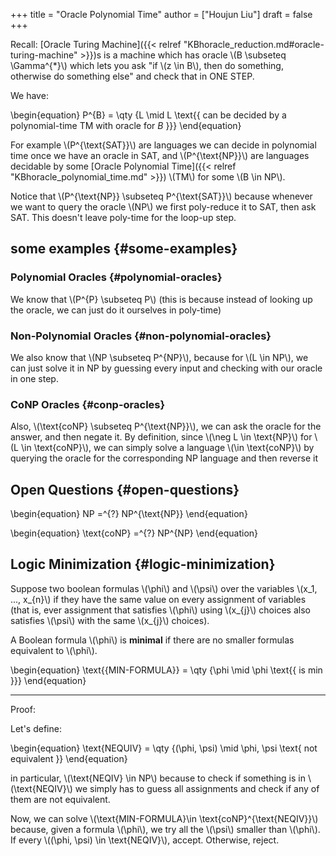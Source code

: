 +++
title = "Oracle Polynomial Time"
author = ["Houjun Liu"]
draft = false
+++

Recall: [Oracle Turing Machine]({{< relref "KBhoracle_reduction.md#oracle-turing-machine" >}})s is a machine which has oracle \\(B \subseteq \Gamma^{\*}\\) which lets you ask "if \\(z \in B\\), then do something, otherwise do something else" and check that in ONE STEP.

We have:

\begin{equation}
P^{B} = \qty {L \mid L \text{{ can be decided by a polynomial-time TM with oracle for $B$ }}}
\end{equation}

For example \\(P^{\text{SAT}}\\) are languages we can decide in polynomial time once we have an oracle in SAT, and \\(P^{\text{NP}}\\) are languages decidable by some [Oracle Polynomial Time]({{< relref "KBhoracle_polynomial_time.md" >}}) \\(TM\\) for some \\(B \in NP\\).

Notice that \\(P^{\text{NP}} \subseteq P^{\text{SAT}}\\) because whenever we want to query the oracle \\(NP\\) we first poly-reduce it to SAT, then ask SAT. This doesn't leave poly-time for the loop-up step.


## some examples {#some-examples}


### Polynomial Oracles {#polynomial-oracles}

We know that \\(P^{P} \subseteq P\\) (this is because instead of looking up the oracle, we can just do it ourselves in poly-time)


### Non-Polynomial Oracles {#non-polynomial-oracles}

We also know that \\(NP \subseteq P^{NP}\\), because for \\(L \in NP\\), we can just solve it in NP by guessing every input and checking with our oracle in one step.


### CoNP Oracles {#conp-oracles}

Also, \\(\text{coNP} \subseteq P^{\text{NP}}\\), we can ask the oracle for the answer, and then negate it. By definition, since \\(\neg L \in \text{NP}\\) for \\(L \in \text{coNP}\\), we can simply solve a language \\(\in \text{coNP}\\) by querying the oracle for the corresponding NP language and then reverse it


## Open Questions {#open-questions}

\begin{equation}
NP =^{?} NP^{\text{NP}}
\end{equation}

\begin{equation}
\text{coNP} =^{?} NP^{NP}
\end{equation}


## Logic Minimization {#logic-minimization}

Suppose two boolean formulas \\(\phi\\) and \\(\psi\\) over the variables \\(x\_1, ..., x\_{n}\\) if they have the same value on every assignment of variables (that is, ever assignment that satisfies \\(\phi\\) using \\(x\_{j}\\) choices also satisfies \\(\psi\\) with the same \\(x\_{j}\\) choices).

A Boolean formula \\(\phi\\) is **minimal** if there are no smaller formulas equivalent to \\(\phi\\).

\begin{equation}
\text{{MIN-FORMULA}} = \qty {\phi \mid \phi \text{{ is min }}}
\end{equation}

---

Proof:

Let's define:

\begin{equation}
\text{NEQUIV} = \qty {(\phi, \psi) \mid \phi, \psi \text{ not equivalent }}
\end{equation}

in particular, \\(\text{NEQIV} \in NP\\) because to check if something is in \\(\text{NEQIV}\\) we simply has to guess all assignments and check if any of them are not equivalent.

Now, we can solve \\(\text{MIN-FORMULA}\in  \text{coNP}^{\text{NEQIV}}\\) because, given a formula \\(\phi\\), we try all the \\(\psi\\) smaller than \\(\phi\\). If every \\((\phi, \psi) \in \text{NEQIV}\\), accept. Otherwise, reject.
